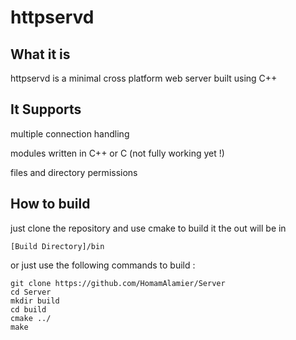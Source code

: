 # httpservd
## What it is
httpservd is a minimal cross platform web server built using C++

## It Supports
multiple connection handling

modules written in C++ or C (not fully working yet !)

files and directory permissions

## How to build
just clone the repository and use cmake to build it
the out will be in 
```
[Build Directory]/bin
```

or just use the following commands to build :
```
git clone https://github.com/HomamAlamier/Server
cd Server
mkdir build
cd build
cmake ../
make
```
